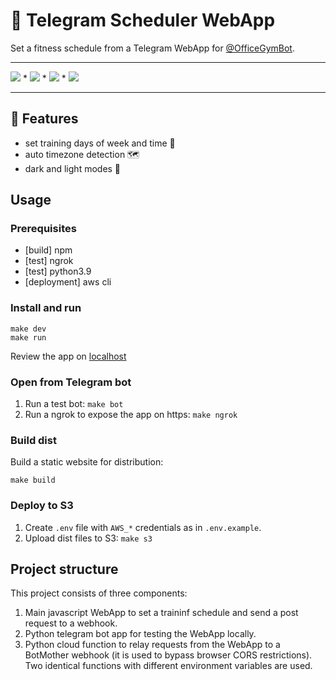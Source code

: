 # 📆 Telegram Scheduler WebApp 

Set a fitness schedule from a Telegram WebApp for [@OfficeGymBot](https://t.me/officegymbot).

--- 

![][mit-badge] * [![][tg-ogb-badge]][tg-ogb-link] * [![][web-ogb-badge]][web-ogb-link] * ![][used-badge]

[mit-badge]: https://img.shields.io/badge/license-MIT-lightgreen
[tg-ogb-badge]: https://img.shields.io/badge/try-telegram-blue?logo=telegram&logoColor=white
[tg-ogb-link]: https://t.me/officegymbot
[web-ogb-badge]: https://img.shields.io/badge/try-web-yellow?logoColor=white
[web-ogb-link]: https://office-gym-bot.website.yandexcloud.net
[used-badge]: https://img.shields.io/badge/activated-%3E%203k%20times-green?logo=telegram&logoColor=white

---

## 📱 Features 
- set training days of week and time 💪
- auto timezone detection 🗺️
- dark and light modes 🚥

## Usage

### Prerequisites
- [build] npm
- [test] ngrok
- [test] python3.9
- [deployment] aws cli

### Install and run
```shell
make dev
make run
```
Review the app on [localhost](http://localhost:5173)

### Open from Telegram bot

1. Run a test bot: `make bot`
2. Run a ngrok to expose the app on https: `make ngrok`

### Build dist

Build a static website for distribution:
```shell
make build
```

### Deploy to S3

1. Create `.env` file with `AWS_*` credentials as in `.env.example`.
2. Upload dist files to S3: `make s3`


## Project structure

This project consists of three components:
1. Main javascript WebApp to set a traininf schedule and 
send a post request to a webhook.
2. Python telegram bot app for testing the WebApp locally.
3. Python cloud function to relay requests from the WebApp to a BotMother webhook 
(it is used to bypass browser CORS restrictions). Two identical functions with different 
environment variables are used. 